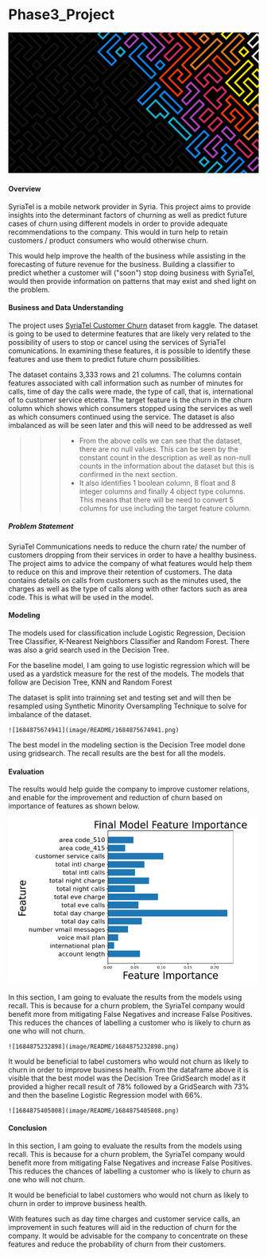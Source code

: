 # Phase3_Project

![1684527521844](image/README/1684527521844.png)

#### Overview

SyriaTel is a mobile network provider in Syria. This project aims to provide insights into the determinant factors of churning as well as predict future cases of churn using different models in order to provide adequate recommendations to the company. This would in turn help to retain customers / product consumers who would otherwise churn.

This would help improve the health of the business while assisting in the forecasting of future revenue for the business. Building a classifier to predict whether a customer will ("soon") stop doing business with SyriaTel, would then provide information on patterns that may exist and shed light on the problem.

#### Business and Data Understanding

The project uses [SyriaTel Customer Churn](https://www.kaggle.com/datasets/becksddf/churn-in-telecoms-dataset) dataset from kaggle. The dataset is going to be used to determine features that are likely very related to the possibility of users to stop or cancel using the services of SyriaTel comunications. In examining these features, it is possible to identify these features and use them to predict future churn possibilities.

The dataset contains 3,333 rows and 21 columns. The columns contain features associated with call information such as number of minutes for calls, time of day the calls were made, the type of call, that is, international of to customer service etcetra. The target feature is the churn in the churn column which shows which consumers stopped using the services as well as which consumers continued using the service. The dataset is also imbalanced as will be seen later and this will need to be addressed as well

>>> * From the above cells we can see that the dataset, there are no null values. This can be seen by the constant count in the description as well as non-null counts in the information about the dataset but this is confirmed in the next section.
>>> * It also identifies 1 boolean column, 8 float and 8 integer columns and finally 4 object type columns. This means that there will be need to convert 5 columns for use including the target feature column.
>>>
>>

##### Problem Statement

SyriaTel Communications needs to reduce the churn rate/ the number of customers dropping from their services in order to have a healthy business. The project aims to advice the company of what features would help them to reduce on this and improve their retention of customers. The data contains details on calls from customers such as the minutes used, the charges as well as the type of calls along with other factors such as area code. This is what will be used in the model.

#### Modeling

The models used for classification include Logistic Regression, Decision Tree Classifier, K-Nearest Neighbors Classifier and Random Forest. There was also a grid search used in the Decision Tree.

For the baseline model, I am going to use logistic regression which will be used as a yardstick measure for the rest of the models. The models that follow are Decision Tree, KNN and Random Forest

The dataset is split into trainning set and testing set and will then be resampled using Synthetic Minority Oversampling Technique to solve for imbalance of the dataset.

    ![1684875674941](image/README/1684875674941.png)

The best model in the modeling section is the Decision Tree model done using gridsearch. The recall results are the best for all the models.

#### **Evaluation**

The results would help guide the company to improve customer relations, and enable for the improvement and reduction of churn based on importance of features as shown below.

![1684874910271](image/README/1684874910271.png)

In this section, I am going to evaluate the results from the models using recall. This is because for a churn problem, the SyriaTel company would benefit more from mitigating False Negatives and increase False Positives. This reduces the chances of labelling a customer who is likely to churn as one who will not churn.

    ![1684875232898](image/README/1684875232898.png)

It would be beneficial to label customers who would not churn as likely to churn in order to improve business health. From the dataframe above it is visible that the best model was the Decision Tree GridSearch model as it provided a higher recall result of 78% followed by a GridSearch with 73% and then the baseline Logistic Regression model with 66%.

    ![1684875405808](image/README/1684875405808.png)

#### Conclusion

In this section, I am going to evaluate the results from the models using recall. This is because for a churn problem, the SyriaTel company would benefit more from mitigating False Negatives and increase False Positives. This reduces the chances of labelling a customer who is likely to churn as one who will not churn.

It would be beneficial to label customers who would not churn as likely to churn in order to improve business health.

With features such as day time charges and customer service calls, an improvement in such features will aid in the reduction of churn for the company. It would be advisable for the company to concentrate on these features and reduce the probability of churn from their customers.
